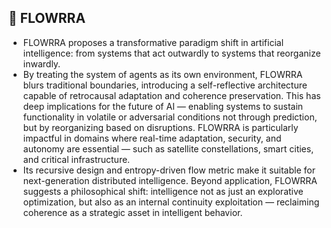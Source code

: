 ## 🧾 FLOWRRA

- FLOWRRA proposes a transformative paradigm shift in artificial intelligence: from systems that act outwardly to systems that reorganize inwardly. 
- By treating the system of agents as its own environment, FLOWRRA blurs traditional boundaries, introducing a self-reflective architecture capable of retrocausal adaptation and coherence preservation. This has deep implications for the future of AI — enabling systems to sustain functionality in volatile or adversarial conditions not through prediction, but by reorganizing based on disruptions. FLOWRRA is particularly impactful in domains where real-time adaptation, security, and autonomy are essential — such as satellite constellations, smart cities, and critical infrastructure. 
- Its recursive design and entropy-driven flow metric make it suitable for next-generation distributed intelligence. Beyond application, FLOWRRA suggests a philosophical shift: intelligence not as just an explorative optimization, but also as an internal continuity exploitation — reclaiming coherence as a strategic asset in intelligent behavior.

